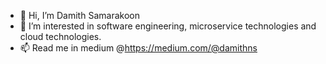- 👋 Hi, I’m Damith Samarakoon
- 👀 I’m interested in software engineering, microservice technologies and cloud technologies.
- 📫 Read me in medium @https://medium.com/@damithns

<!---
